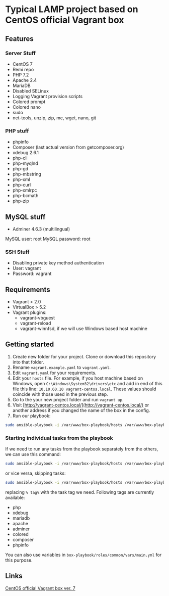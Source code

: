 # Typical LAMP project based on CentOS official Vagrant box

## Features
### Server Stuff

* CentOS 7
* Remi repo
* PHP 7.2
* Apache 2.4
* MariaDB
* Disabled SELinux
* Logging Vagrant provision scripts
* Colored prompt
* Colored nano
* sudo
* net-tools, unzip, zip, mc, wget, nano, git

### PHP stuff 

* phpinfo
* Composer (last actual version from getcomposer.org)
* xdebug 2.6.1
* php-cli
* php-myqlnd
* php-gd
* php-mbstring
* php-xml
* php-curl
* php-xmlrpc
* php-bcmath
* php-zip

## MySQL stuff

* Adminer 4.6.3 (multilingual)

MySQL user: root
MySQL password: root

### SSH Stuff

* Disabling private key method authentication
* User: vagrant
* Password: vagrant

## Requirements

* Vagrant > 2.0
* VirtualBox > 5.2
* Vagrant plugins:
  * vagrant-vbguest
  * vagrant-reload
  * vagrant-winnfsd, if we will use Windows based host machine

## Getting started

1. Create new folder for your project. Clone or download this repository into that folder.
2. Rename `vagrant.example.yaml` to `vagrant.yaml`.
3. Edit `vagrant.yaml` for your requirements.
4. Edit your `hosts` file. For example, if you host machine based on Windows, open `C:\Windows\System32\drivers\etc` and add in end of this file this line: `10.10.60.10 vagrant-centos.local`. These values should coincide with those used in the previous step. 
5. Go to the your new project folder and run `vagrant up`.
6. Visit [http://vagrant-centos.local/](http://vagrant-centos.local/) or another address if you changed the name of the box in the config.
7. Run our playbook:
````bash
sudo ansible-playbook -i /var/www/box-playbook/hosts /var/www/box-playbook/box.yml
````

### Starting individual tasks from the playbook

If we need to run any tasks from the playbook separately from the others, we can use this command:

````bash
sudo ansible-playbook -i /var/www/box-playbook/hosts /var/www/box-playbook/box.yml --tags %tag%
````

or vice versa, skipping tasks:

````bash
sudo ansible-playbook -i /var/www/box-playbook/hosts /var/www/box-playbook/box.yml --skip-tags %tag%
````

replacing `% tag%` with the task tag we need. Following tags are currently available:

* php
* xdebug
* mariadb
* apache
* adminer
* colored
* composer
* phpinfo

You can also use variables in `box-playbook/roles/common/vars/main.yml` for this purpose.

## Links
[CentOS official Vagrant box ver. 7](https://app.vagrantup.com/centos/boxes/7)